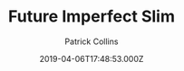 ---
layout: JamstackTheme
title: Future Imperfect Slim
github: https://github.com/pacollins/hugo-future-imperfect-slim
demo: https://themes.gohugo.io/theme/hugo-future-imperfect-slim/
author: Patrick Collins
ssg: Hugo
date: 2019-04-06T17:48:53.000Z
description: Multilingual Blogging Theme for Hugo
stale: false
disabled: true
disabled_reason: demo url not found
---